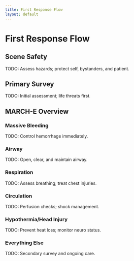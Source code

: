 ```yaml
---
title: First Response Flow
layout: default
---
```


# First Response Flow

## Scene Safety
TODO: Assess hazards; protect self, bystanders, and patient.

## Primary Survey
TODO: Initial assessment; life threats first.

## MARCH-E Overview
### Massive Bleeding
TODO: Control hemorrhage immediately.

### Airway
TODO: Open, clear, and maintain airway.

### Respiration
TODO: Assess breathing; treat chest injuries.

### Circulation
TODO: Perfusion checks; shock management.

### Hypothermia/Head Injury
TODO: Prevent heat loss; monitor neuro status.

### Everything Else
TODO: Secondary survey and ongoing care.
